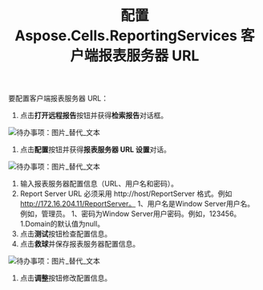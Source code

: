 ﻿---
title: 配置 Aspose.Cells.ReportingServices 客户端报表服务器 URL
type: docs
weight: 40
url: /zh/reportingservices/configuring-aspose-cells-reportingservices-client-report-server-url/
---
要配置客户端报表服务器 URL：

1. 点击**打开远程报告**按钮并获得**检索报告**对话框。

![待办事项：图片_替代_文本](configuring-aspose-cells-reportingservices-client-report-server-url_1.png)

1. 点击**配置**按钮并获得**报表服务器 URL 设置**对话。

![待办事项：图片_替代_文本](configuring-aspose-cells-reportingservices-client-report-server-url_2.png)

1. 输入报表服务器配置信息（URL、用户名和密码）。
 1. Report Server URL 必须采用 http://host/ReportServer 格式。例如 http://172.16.204.11/ReportServer。
1、用户名是Window Server用户名。例如，管理员。
 1、密码为Window Server用户密码。例如，123456。
 1.Domain的默认值为null。
1. 点击**测试**按钮检查配置信息。
1. 点击**救球**并保存报表服务器配置信息。

![待办事项：图片_替代_文本](configuring-aspose-cells-reportingservices-client-report-server-url_3.png)




1. 点击**调整**按钮修改配置信息。
